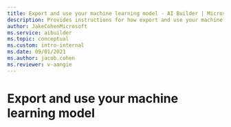 ```yaml
---
title: Export and use your machine learning model - AI Builder | Microsoft Docs
description: Provides instructions for how export and use your machine learning model in AI Builder to add intelligence to your apps.
author: JakeCohenMicrosoft
ms.service: aibuilder
ms.topic: conceptual
ms.custom: intro-internal
ms.date: 09/01/2021
ms.author: jacob.cohen
ms.reviewer: v-aangie
---
```

# Export and use your machine learning model